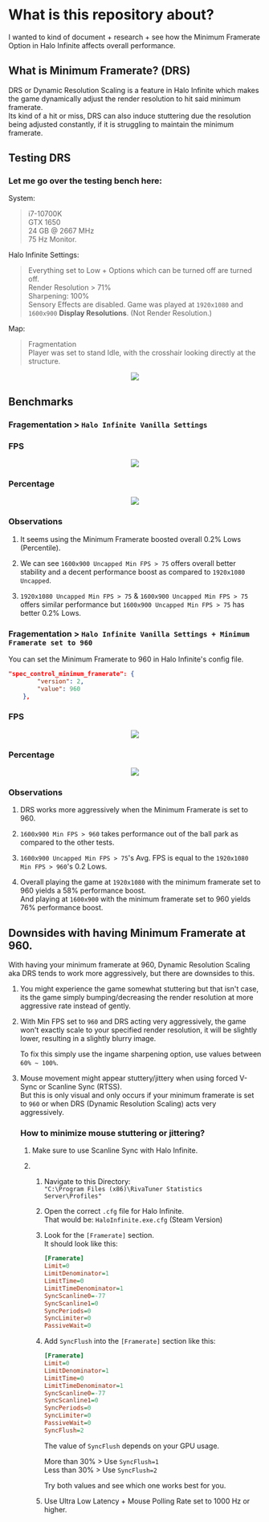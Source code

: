 # What is this repository about?
I wanted to kind of document + research + see how the Minimum Framerate Option in Halo Infinite affects overall performance.

## What is Minimum Framerate? (DRS)
DRS or Dynamic Resolution Scaling is a feature in Halo Infinite which makes the game dynamically adjust the render resolution to hit said minimum framerate.          
Its kind of a hit or miss, DRS can also induce stuttering due the resolution being adjusted constantly, if it is struggling to maintain the minimum framerate.

## Testing DRS

### Let me go over the testing bench here:
System:
> i7-10700K       
> GTX 1650       
> 24 GB @ 2667 MHz      
> 75 Hz Monitor.

Halo Infinite Settings:
> Everything set to Low + Options which can be turned off are turned off.         
> Render Resolution > 71%   
> Sharpening: 100%         
> Sensory Effects are disabled.
> Game was played at `1920x1080` and `1600x900` **Display Resolutions**. (Not Render Resolution.)

Map:
> Fragmentation       
> Player was set to stand Idle, with the crosshair looking directly at the structure.       
<p align='center'><img src='images/Untitled.png'></p>

## Benchmarks

### Fragementation > `Halo Infinite Vanilla Settings`

### FPS
<p align='center'><img src='images/fragementation.png'></p>

### Percentage
<p align='center'><img src='images/fragementation percent.png'></p>

### Observations
1. It seems using the Minimum Framerate boosted overall 0.2% Lows (Percentile).    

2. We can see `1600x900 Uncapped Min FPS > 75` offers overall better stability and a decent performance boost as compared to `1920x1080 Uncapped`.

3. `1920x1080 Uncapped Min FPS > 75` & `1600x900 Uncapped Min FPS > 75` offers similar performance but `1600x900 Uncapped Min FPS > 75` has better 0.2% Lows.


### Fragementation > `Halo Infinite Vanilla Settings + Minimum Framerate set to 960`

You can set the Minimum Framerate to 960 in Halo Infinite's config file.
```json
"spec_control_minimum_framerate": {
        "version": 2,
        "value": 960
    },
```

### FPS
<p align='center'><img src='images/fragementation 960.png'></p>

### Percentage
<p align='center'><img src='images/fragementation 960 percent.png'></p>

### Observations
1. DRS works more aggressively when the Minimum Framerate is set to 960.

2. `1600x900 Min FPS > 960` takes performance out of the ball park as compared to the other tests.

3. `1600x900 Uncapped Min FPS > 75`'s Avg. FPS is equal to the `1920x1080 Min FPS > 960`'s 0.2 Lows.

4. Overall playing the game at `1920x1080` with the minimum framerate set to 960 yields a 58% performance boost.             
   And playing at `1600x900` with the minimum framerate set to 960 yields 76% performance boost.


## Downsides with having Minimum Framerate at 960.
With having your minimum framerate at 960, Dynamic Resolution Scaling aka DRS tends to work more aggressively, but there are downsides to this.

1. You might experience the game somewhat stuttering but that isn't case, its the game simply bumping/decreasing the render resolution at more aggressive rate instead of gently.

2. With Min FPS set to `960` and DRS acting very aggressively, the game won't exactly scale to your specified render resolution, it will be slightly lower, resulting in a slightly blurry image.

    To fix this simply use the ingame sharpening option, use values between `60% ~ 100%`. 

3. Mouse movement might appear stuttery/jittery when using forced V-Sync or Scanline Sync (RTSS).        
    But this is only visual and only occurs if your minimum framerate is set to `960` or when DRS (Dynamic Resolution Scaling) acts very aggressively.

    ### How to minimize mouse stuttering or jittering?
    
    1. Make sure to use Scanline Sync with Halo Infinite.
  
    2. 1. Navigate to this Directory:                  
        `"C:\Program Files (x86)\RivaTuner Statistics Server\Profiles"`    

       2. Open the correct `.cfg` file for Halo Infinite.       
            That would be:  `HaloInfinite.exe.cfg`  (Steam Version)        

       3. Look for the `[Framerate]` section.       
            It should look like this:         
            ```ini
            [Framerate]
            Limit=0
            LimitDenominator=1
            LimitTime=0
            LimitTimeDenominator=1
            SyncScanline0=-77
            SyncScanline1=0
            SyncPeriods=0
            SyncLimiter=0
            PassiveWait=0
            ```
       4. Add `SyncFlush` into the `[Framerate]` section like this:         
            ```ini
            [Framerate]
            Limit=0
            LimitDenominator=1
            LimitTime=0
            LimitTimeDenominator=1
            SyncScanline0=-77
            SyncScanline1=0
            SyncPeriods=0
            SyncLimiter=0
            PassiveWait=0
            SyncFlush=2
            ```
           The value of `SyncFlush` depends on your GPU usage.             

           More than 30% > Use `SyncFlush=1`    
           Less than 30% > Use `SyncFlush=2`        

           Try both values and see which one works best for you.

       5. Use Ultra Low Latency + Mouse Polling Rate set to 1000 Hz or higher.